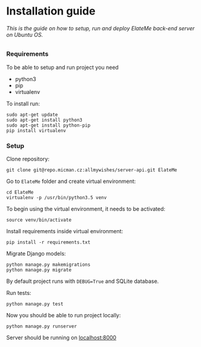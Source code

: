 # Installation guide

###### This is the guide on how to setup, run and deploy ElateMe back-end server on Ubuntu OS.

### Requirements
To be able to setup and run project you need

* python3
* pip
* virtualenv

To install run:

    sudo apt-get update
    sudo apt-get install python3
    sudo apt-get install python-pip
    pip install virtualenv

### Setup

Clone repository:

    git clone git@repo.micman.cz:allmywishes/server-api.git ElateMe

Go to `ElateMe` folder and create virtual environment:

    cd ElateMe
    virtualenv -p /usr/bin/python3.5 venv

To begin using the virtual environment, it needs to be activated:

    source venv/bin/activate

Install requirements inside virtual environment:

    pip install -r requirements.txt

Migrate Django models:

    python manage.py makemigrations
    python manage.py migrate

By default project runs with `DEBUG=True` and SQLite database.

Run tests:

    python manage.py test

Now you should be able to run project locally:

    python manage.py runserver

Server should be running on [localhost:8000](http://localhost:8000)